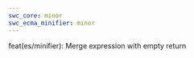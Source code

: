 ```yaml
---
swc_core: minor
swc_ecma_minifier: minor
---
```


feat(es/minifier): Merge expression with empty return
